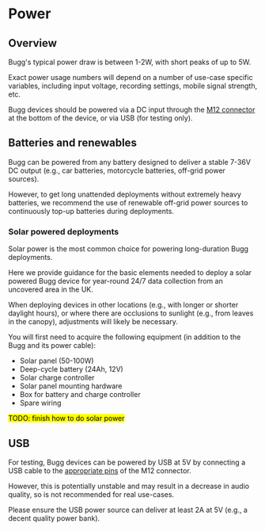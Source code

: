 # Power

## Overview

Bugg's typical power draw is between 1-2W, with short peaks of up to 5W. 

Exact power usage numbers will depend on a number of use-case specific variables, including input voltage, recording settings, mobile signal strength, etc. 

Bugg devices should be powered via a DC input through the [M12 connector](hardware.md#power-connector) at the bottom of the device, or via USB (for testing only). 

## Batteries and renewables

Bugg can be powered from any battery designed to deliver a stable 7-36V DC output (e.g., car batteries, motorcycle batteries, off-grid power sources). 

However, to get long unattended deployments without extremely heavy batteries, we recommend the use of renewable off-grid power sources to continuously top-up batteries during deployments.

### Solar powered deployments

Solar power is the most common choice for powering long-duration Bugg deployments. 

Here we provide guidance for the basic elements needed to deploy a solar powered Bugg device for year-round 24/7 data collection from an uncovered area in the UK. 

When deploying devices in other locations (e.g., with longer or shorter daylight hours), or where there are occlusions to sunlight (e.g., from leaves in the canopy), adjustments will likely be necessary. 

You will first need to acquire the following equipment (in addition to the Bugg and its power cable):

* Solar panel (50-100W)
* Deep-cycle battery (24Ah, 12V)
* Solar charge controller
* Solar panel mounting hardware
* Box for battery and charge controller
* Spare wiring

<mark>TODO: finish how to do solar power</mark>


## USB 

For testing, Bugg devices can be powered by USB at 5V by connecting a USB cable to the [appropriate pins](hardware.md#pinout) of the M12 connector. 

However, this is potentially unstable and may result in a decrease in audio quality, so is not recommended for real use-cases.

Please ensure the USB power source can deliver at least 2A at 5V (e.g., a decent quality power bank).
